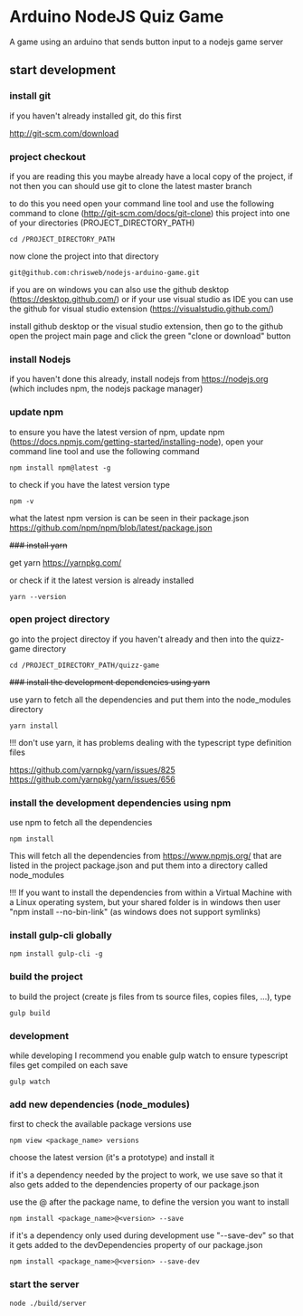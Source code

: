 # Arduino NodeJS Quiz Game

A game using an arduino that sends button input to a nodejs game server  

## start development

### install git  

if you haven't already installed git, do this first  

http://git-scm.com/download  

### project checkout  

if you are reading this you maybe already have a local copy of the project, if not then you can should use git to clone the latest master branch  

to do this you need open your command line tool and use the following command to clone (http://git-scm.com/docs/git-clone) this project into one of your directories (PROJECT_DIRECTORY_PATH)  

```
cd /PROJECT_DIRECTORY_PATH
```  

now clone the project into that directory  

```
git@github.com:chrisweb/nodejs-arduino-game.git
```  

if you are on windows you can also use the github desktop (https://desktop.github.com/) or if your use visual studio as IDE you can use the github for visual studio extension (https://visualstudio.github.com/)  

install github desktop or the visual studio extension, then go to the github open the project main page and click the green "clone or download" button  

### install Nodejs

if you haven't done this already, install nodejs from https://nodejs.org (which includes npm, the nodejs package manager)  

### update npm

to ensure you have the latest version of npm, update npm (https://docs.npmjs.com/getting-started/installing-node), open your command line tool and use the following command  

```
npm install npm@latest -g
```  

to check if you have the latest version type  

```
npm -v
```  

what the latest npm version is can be seen in their package.json https://github.com/npm/npm/blob/latest/package.json  

~~### install yarn~~  

get yarn https://yarnpkg.com/  

or check if it the latest version is already installed  

```
yarn --version
```  

### open project directory  

go into the project directoy if you haven't already and then into the quizz-game directory  

```
cd /PROJECT_DIRECTORY_PATH/quizz-game
```  

~~### install the development dependencies using yarn~~  

use yarn to fetch all the dependencies and put them into the node_modules directory  

```
yarn install
```  

!!! don't use yarn, it has problems dealing with the typescript type definition files  

https://github.com/yarnpkg/yarn/issues/825  
https://github.com/yarnpkg/yarn/issues/656  

### install the development dependencies using npm

use npm to fetch all the dependencies  

```
npm install
```  

This will fetch all the dependencies from https://www.npmjs.org/ that are listed in the project package.json and put them into a directory called node_modules  

!!! If you want to install the dependencies from within a Virtual Machine with a Linux operating system, but your shared folder is in windows then user "npm install --no-bin-link" (as windows does not support symlinks)  

### install gulp-cli globally

```
npm install gulp-cli -g
```

### build the project  

to build the project (create js files from ts source files, copies files, ...), type  

```
gulp build
```  

### development

while developing I recommend you enable gulp watch to ensure typescript files get compiled on each save

```
gulp watch
```

### add new dependencies (node_modules)

first to check the available package versions use  

```
npm view <package_name> versions
```

choose the latest version (it's a prototype) and install it  

if it's a dependency needed by the project to work, we use save so that it also gets added to the dependencies property of our package.json  

use the @ after the package name, to define the version you want to install  

```
npm install <package_name>@<version> --save
```

if it's a dependency only used during development use "--save-dev" so that it gets added to the devDependencies property of our package.json  

```
npm install <package_name>@<version> --save-dev
```

### start the server

```
node ./build/server
```
